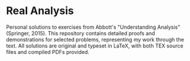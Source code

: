 # Real Analysis 
Personal solutions to exercises from Abbott's "Understanding Analysis" (Springer, 2015). This repository contains detailed proofs and demonstrations for selected problems, representing my work through the text. All solutions are original and typeset in LaTeX, with both TEX source files and compiled PDFs provided.
